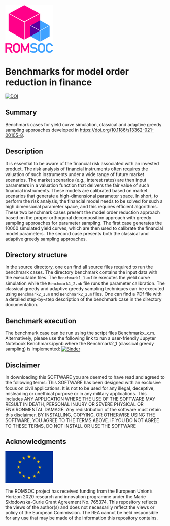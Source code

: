 <img src="images/romsoclogo-logo.png" alt="ROMSOC logo"  width="150"/>

# Benchmarks for model order reduction in finance
[![DOI](https://zenodo.org/badge/DOI/10.5281/zenodo.5171809.svg)](https://doi.org/10.5281/zenodo.5171809)

## Summary
Benchmark cases for yield curve simulation, classical and adaptive greedy sampling approaches developed in https://doi.org/10.1186/s13362-021-00105-8.

## Description
It is essential to be aware of the financial risk associated with an invested product. The risk analysis of financial instruments often requires the valuation of such instruments under a wide range of future market scenarios. The market scenarios (e.g., interest rates) are then input parameters in a valuation function that delivers the fair value of such financial instruments.  These models are calibrated based on market scenarios that generate a high-dimensional parameter space. In short, to perform the risk analysis, the financial model needs to be solved for such a high dimensional parameter space, and this requires efficient algorithms. These two benchmark cases present the model order reduction approach based on the proper orthogonal decomposition approach with greedy sampling approaches for parameter sampling. The first case generates the 10000 simulated yield curves, which are then used to calibrate the financial model parameters. The second case presents both the classical and adaptive greedy sampling approaches.

## Directory structure
In the source directory, one can find all source files required to run the benchmark cases. The directory benchmark contains the input data with the executable files. The ``Benchmark1_1.m`` file executes the yield curve simulation while the ``Benchmark1_2.nb`` file runs the parameter calibration. The classical greedy and adaptive greedy sampling techniques can be executed using ``Benchmark2_1.m`` and ``Benchmark2_2.m`` files. One can find a PDf file with a detailed step-by-step description of the benchmark case in the directory documentation. 

## Benchmark execution
The benchmark case can be run using the script files Benchmarkx_x.m. Alternatively, please use the following link to run a user-friendly Jupyter Notebook Benchmark.ipynb where the Benchmark2_1 (classical greedy sampling) is implemented:
[![Binder](https://mybinder.org/badge_logo.svg)](https://mybinder.org/v2/gh/ROMSOC/benchmarks-ROMR-schemes/HEAD?labpath=Benchmark.ipynb)

## Disclaimer
In downloading this SOFTWARE you are deemed to have read and agreed to the following terms:
This SOFTWARE has been designed with an exclusive focus on civil applications. It is not to be used
for any illegal, deceptive, misleading or unethical purpose or in any military applications. This includes ANY APPLICATION WHERE THE USE OF THE SOFTWARE MAY RESULT IN DEATH,
PERSONAL INJURY OR SEVERE PHYSICAL OR ENVIRONMENTAL DAMAGE. Any redistribution of the software must retain this disclaimer. BY INSTALLING, COPYING, OR OTHERWISE
USING THE SOFTWARE, YOU AGREE TO THE TERMS ABOVE. IF YOU DO NOT AGREE TO
THESE TERMS, DO NOT INSTALL OR USE THE SOFTWARE

## Acknowledgments
<img src="images/EU_Flag.png" alt="EU Flag"  width="150" height="100" />

The ROMSOC project has received funding from the European Union’s Horizon 2020 research and innovation programme under the Marie Skłodowska-Curie Grant Agreement No. 765374.
This repository reflects the views of the author(s) and does not necessarily reflect the views or policy of the European Commission. The REA cannot be held responsible for any use that may be made of the information this repository contains.
